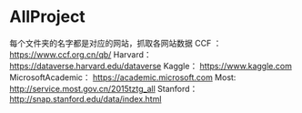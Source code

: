 # AllProject
每个文件夹的名字都是对应的网站，抓取各网站数据
CCF ： https://www.ccf.org.cn/qb/
Harvard： https://dataverse.harvard.edu/dataverse
Kaggle： https://www.kaggle.com
MicrosoftAcademic： https://academic.microsoft.com
Most: http://service.most.gov.cn/2015tztg_all
Stanford： http://snap.stanford.edu/data/index.html
